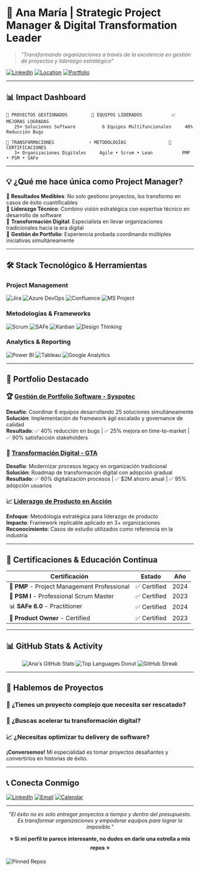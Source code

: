 # 🚀 Ana María | Strategic Project Manager & Digital Transformation Leader

> *"Transformando organizaciones a través de la excelencia en gestión de proyectos y liderazgo estratégico"*

[![LinkedIn](https://img.shields.io/badge/LinkedIn-8aanamaria-blue?style=flat-square&logo=linkedin)](https://www.linkedin.com/in/8aanamaria/)
[![Location](https://img.shields.io/badge/📍-Medellín,%20Colombia-green?style=flat-square)]()
[![Portfolio](https://img.shields.io/badge/Portfolio-View%20Projects-orange?style=flat-square)](#-portfolio-destacado)

---

## 📊 Impact Dashboard

```
🎯 PROYECTOS GESTIONADOS         💼 EQUIPOS LIDERADOS           📈 MEJORAS LOGRADAS
   25+ Soluciones Software          6 Equipos Multifuncionales     40% Reducción Bugs
   
🚀 TRANSFORMACIONES             ⚡ METODOLOGÍAS                🌟 CERTIFICACIONES
   3+ Organizaciones Digitales     Agile • Scrum • Lean           PMP • PSM • SAFe
```

---

## 💡 ¿Qué me hace única como Project Manager?

🔹 **Resultados Medibles**: No solo gestiono proyectos, los transformo en casos de éxito cuantificables  
🔹 **Liderazgo Técnico**: Combino visión estratégica con expertise técnico en desarrollo de software  
🔹 **Transformación Digital**: Especialista en llevar organizaciones tradicionales hacia la era digital  
🔹 **Gestión de Portfolio**: Experiencia probada coordinando múltiples iniciativas simultáneamente  

---

## 🛠️ Stack Tecnológico & Herramientas

### **Project Management**
![Jira](https://img.shields.io/badge/Jira-Expert-0052CC?style=flat-square&logo=jira)
![Azure DevOps](https://img.shields.io/badge/Azure%20DevOps-Advanced-0078D4?style=flat-square&logo=azuredevops)
![Confluence](https://img.shields.io/badge/Confluence-Expert-172B4D?style=flat-square&logo=confluence)
![MS Project](https://img.shields.io/badge/MS%20Project-Advanced-217346?style=flat-square&logo=microsoftoffice)

### **Metodologías & Frameworks**
![Scrum](https://img.shields.io/badge/Scrum-Master-FF6B6B?style=flat-square)
![SAFe](https://img.shields.io/badge/SAFe-Practitioner-4ECDC4?style=flat-square)
![Kanban](https://img.shields.io/badge/Kanban-Expert-45B7D1?style=flat-square)
![Design Thinking](https://img.shields.io/badge/Design%20Thinking-Certified-96CEB4?style=flat-square)

### **Analytics & Reporting**
![Power BI](https://img.shields.io/badge/Power%20BI-Advanced-F2C811?style=flat-square&logo=powerbi)
![Tableau](https://img.shields.io/badge/Tableau-Intermediate-E97627?style=flat-square&logo=tableau)
![Google Analytics](https://img.shields.io/badge/Google%20Analytics-Certified-E37400?style=flat-square&logo=googleanalytics)

---

## 🎯 Portfolio Destacado

### 🏆 [Gestión de Portfolio Software - Syspotec](./Portfolio-Gestion-Software-Syspotec)
**Desafío**: Coordinar 6 equipos desarrollando 25 soluciones simultáneamente  
**Solución**: Implementación de framework ágil escalado y governance de calidad  
**Resultado**: ✅ 40% reducción en bugs | ✅ 25% mejora en time-to-market | ✅ 90% satisfacción stakeholders

### 🚀 [Transformación Digital - GTA](./Consultoria-Transformacion-Digital-GTA)
**Desafío**: Modernizar procesos legacy en organización tradicional  
**Solución**: Roadmap de transformación digital con adopción gradual  
**Resultado**: ✅ 60% digitalización procesos | ✅ $2M ahorro anual | ✅ 95% adopción usuarios

### 📈 [Liderazgo de Producto en Acción](./Liderazgo-de-Producto-en-Acci-n-Un-Portafolio-de-Casos-de-Estudio)
**Enfoque**: Metodología estratégica para liderazgo de producto  
**Impacto**: Framework replicable aplicado en 3+ organizaciones  
**Reconocimiento**: Casos de estudio utilizados como referencia en la industria

---

## 🌟 Certificaciones & Educación Continua

| Certificación | Estado | Año |
|--------------|--------|-----|
| 🏅 **PMP** - Project Management Professional | ✅ Certified | 2024 |
| 🥇 **PSM I** - Professional Scrum Master | ✅ Certified | 2023 |
| 📊 **SAFe 6.0** - Practitioner | ✅ Certified | 2024 |
| 🎯 **Product Owner** - Certified | ✅ Certified | 2023 |

---

## 📊 GitHub Stats & Activity

<div align="center">

![Ana's GitHub Stats](https://github-readme-stats.vercel.app/api?username=AnaMar-8a&show_icons=true&theme=radical&hide_border=true)
![Top Languages Donut](https://github-readme-stats.vercel.app/api/top-langs/?username=AnaMar-8a&layout=donut&theme=radical&hide_border=true)
![GitHub Streak](https://github-readme-streak-stats.herokuapp.com/?user=AnaMar-8a&theme=radical)

</div>


</div>

---

## 🎤 Hablemos de Proyectos

### 💬 **¿Tienes un proyecto complejo que necesita ser rescatado?**
### 🚀 **¿Buscas acelerar tu transformación digital?**
### 📈 **¿Necesitas optimizar tu delivery de software?**

**¡Conversemos!** Mi especialidad es tomar proyectos desafiantes y convertirlos en historias de éxito.

---

## 📞 Conecta Conmigo

[![LinkedIn](https://img.shields.io/badge/-LinkedIn-0077B5?style=for-the-badge&logo=linkedin&logoColor=white)](https://www.linkedin.com/in/8aanamaria/)
[![Email](https://img.shields.io/badge/-Email-D14836?style=for-the-badge&logo=gmail&logoColor=white)](mailto:8a.anamaria@gmail.com)
[![Calendar](https://img.shields.io/badge/-Agenda%20una%20Llamada-00C851?style=for-the-badge&logo=calendly&logoColor=white)](https://calendly.com/anamar8a/conversacion)

---

<div align="center">
  
*"El éxito no es solo entregar proyectos a tiempo y dentro del presupuesto. Es transformar organizaciones y empoderar equipos para lograr lo imposible."*

**⭐ Si mi perfil te parece interesante, no dudes en darle una estrella a mis repos ⭐**

</div>

![Pinned Repos](https://github-profile-summary-cards.vercel.app/api/cards/profile-details?username=AnaMar-8a&theme=radical)
